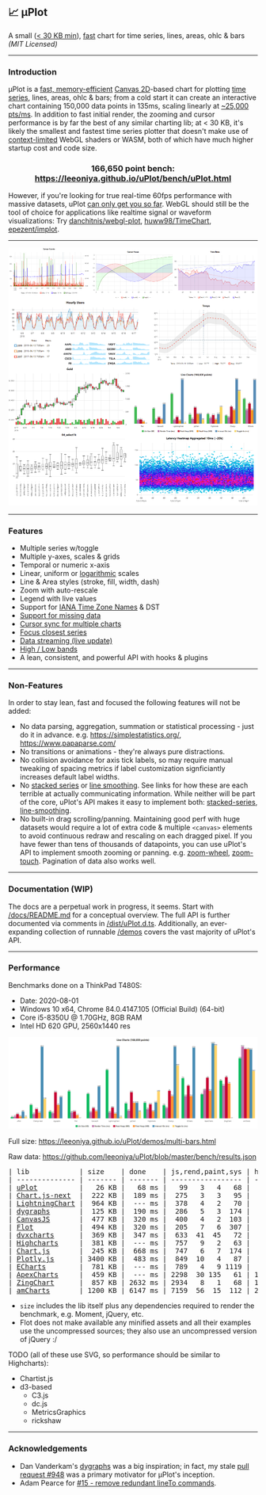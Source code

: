 ## 📈 μPlot

A small ([< 30 KB min](https://github.com/leeoniya/uPlot/tree/master/dist/uPlot.iife.min.js)), [fast](#performance) chart for time series, lines, areas, ohlc & bars _(MIT Licensed)_

---
### Introduction

μPlot is a [fast, memory-efficient](#performance) [Canvas 2D](https://developer.mozilla.org/en-US/docs/Web/API/CanvasRenderingContext2D)-based chart for plotting [time series](https://en.wikipedia.org/wiki/Time_series), lines, areas, ohlc & bars; from a cold start it can create an interactive chart containing 150,000 data points in 135ms, scaling linearly at [~25,000 pts/ms](https://leeoniya.github.io/uPlot/bench/uPlot-10M.html). In addition to fast initial render, the zooming and cursor performance is by far the best of any similar charting lib; at < 30 KB, it's likely the smallest and fastest time series plotter that doesn't make use of [context-limited](https://bugs.chromium.org/p/chromium/issues/detail?id=771792) WebGL shaders or WASM, both of which have much higher startup cost and code size.

<h3 align="center">166,650 point bench: <a href="https://leeoniya.github.io/uPlot/bench/uPlot.html">https://leeoniya.github.io/uPlot/bench/uPlot.html</a></h3>

However, if you're looking for true real-time 60fps performance with massive datasets, uPlot [can only get you so far](https://huww98.github.io/TimeChart/docs/performance).
WebGL should still be the tool of choice for applications like realtime signal or waveform visualizations:
Try [danchitnis/webgl-plot](https://github.com/danchitnis/webgl-plot), [huww98/TimeChart](https://github.com/huww98/TimeChart), [epezent/implot](https://github.com/epezent/implot).

---
![uPlot Chart](uPlot.png "uPlot Chart")

---
### Features

- Multiple series w/toggle
- Multiple y-axes, scales & grids
- Temporal or numeric x-axis
- Linear, uniform or [logarithmic](https://leeoniya.github.io/uPlot/demos/log-scales.html) scales
- Line & Area styles (stroke, fill, width, dash)
- Zoom with auto-rescale
- Legend with live values
- Support for [IANA Time Zone Names](https://en.wikipedia.org/wiki/List_of_tz_database_time_zones) & DST
- [Support for missing data](https://leeoniya.github.io/uPlot/demos/missing-data.html)
- [Cursor sync for multiple charts](https://leeoniya.github.io/uPlot/demos/sync-cursor.html)
- [Focus closest series](https://leeoniya.github.io/uPlot/demos/focus-cursor.html)
- [Data streaming (live update)](https://leeoniya.github.io/uPlot/demos/stream-data.html)
- [High / Low bands](https://leeoniya.github.io/uPlot/demos/high-low-bands.html)
- A lean, consistent, and powerful API with hooks & plugins

---
### Non-Features

In order to stay lean, fast and focused the following features will not be added:

- No data parsing, aggregation, summation or statistical processing - just do it in advance. e.g. https://simplestatistics.org/, https://www.papaparse.com/
- No transitions or animations - they're always pure distractions.
- No collision avoidance for axis tick labels, so may require manual tweaking of spacing metrics if label customization signficiantly increases default label widths.
- No [stacked series](https://everydayanalytics.ca/2014/08/stacked-area-graphs-are-not-your-friend.html) or [line smoothing](http://www.vizwiz.com/2011/12/when-you-use-smoothed-line-chart-your.html). See links for how these are each terrible at actually communicating information. While neither will be part of the core, uPlot's API makes it easy to implement both: [stacked-series](https://leeoniya.github.io/uPlot/demos/stacked-series.html), [line-smoothing](https://leeoniya.github.io/uPlot/demos/line-smoothing.html).
- No built-in drag scrolling/panning. Maintaining good perf with huge datasets would require a lot of extra code & multiple `<canvas>` elements to avoid continuous redraw and rescaling on each dragged pixel. If you have fewer than tens of thousands of datapoints, you can use uPlot's API to implement smooth zooming or panning. e.g. [zoom-wheel](https://leeoniya.github.io/uPlot/demos/zoom-wheel.html), [zoom-touch](https://leeoniya.github.io/uPlot/demos/zoom-touch.html). Pagination of data also works well.

---
### Documentation (WIP)

The docs are a perpetual work in progress, it seems.
Start with [/docs/README.md](https://github.com/leeoniya/uPlot/tree/master/docs) for a conceptual overview.
The full API is further documented via comments in [/dist/uPlot.d.ts](https://github.com/leeoniya/uPlot/blob/master/dist/uPlot.d.ts).
Additionally, an ever-expanding collection of runnable [/demos](https://leeoniya.github.io/uPlot/demos/index.html) covers the vast majority of uPlot's API.

---
### Performance

Benchmarks done on a ThinkPad T480S:

- Date: 2020-08-01
- Windows 10 x64, Chrome 84.0.4147.105 (Official Build) (64-bit)
- Core i5-8350U @ 1.70GHz, 8GB RAM
- Intel HD 620 GPU, 2560x1440 res

![uPlot Performance](perf.png "uPlot Performance")

Full size: https://leeoniya.github.io/uPlot/demos/multi-bars.html

Raw data: https://github.com/leeoniya/uPlot/blob/master/bench/results.json

<pre>
| lib            | size    | done    | js,rend,paint,sys | heap peak,final | interact (10s)      |
| -------------- | ------- | ------- | ----------------- | --------------- | ------------------- |
| <a href="https://leeoniya.github.io/uPlot/bench/uPlot.html">uPlot</a>          |   26 KB |   68 ms |   99   3   4   68 |  12 MB   4 MB   |  196  458  135  264 |
| <a href="https://leeoniya.github.io/uPlot/bench/Chart.js-next.html">Chart.js-next</a>  |  222 KB |  189 ms |  275   3   3   95 |  32 MB  21 MB   | 3411   35  112 6322 |
| <a href="https://leeoniya.github.io/uPlot/bench/LightningChart.html">LightningChart</a> |  964 KB |  --- ms |  378   4   2   70 |  24 MB  18 MB   | 9647   32   59  113 |
| <a href="https://leeoniya.github.io/uPlot/bench/dygraphs.html">dygraphs</a>       |  125 KB |  190 ms |  286   5   3  174 |  57 MB  46 MB   | 2329  272  333  415 |
| <a href="https://leeoniya.github.io/uPlot/bench/CanvasJS.html">CanvasJS</a>       |  477 KB |  320 ms |  400   4   2  103 |  40 MB  25 MB   | 2282  541  337  481 |
| <a href="https://leeoniya.github.io/uPlot/bench/Flot.html">Flot</a>           |  494 KB |  320 ms |  205   7   6  307 |  24 MB  24 MB   | ---                 |
| <a href="https://leeoniya.github.io/uPlot/bench/dvxcharts.html">dvxcharts</a>      |  369 KB |  347 ms |  633  41  45   72 |  42 MB  24 MB   | 1476  891  294  280 |
| <a href="https://leeoniya.github.io/uPlot/bench/Highcharts.html">Highcharts</a>     |  381 KB |  --- ms |  757   9   2   63 |  27 MB  23 MB   | 1986  780  207  311 |
| <a href="https://leeoniya.github.io/uPlot/bench/Chart.js.html">Chart.js</a>       |  245 KB |  668 ms |  747   6   7  174 |  82 MB  76 MB   | 5565    5   13 4111 |
| <a href="https://leeoniya.github.io/uPlot/bench/Plotly.js.html">Plotly.js</a>      | 3400 KB |  483 ms |  849  10   4   87 |  39 MB  24 MB   | 1601  216   58  203 |
| <a href="https://leeoniya.github.io/uPlot/bench/ECharts.html">ECharts</a>        |  781 KB |  --- ms |  789   4   9 1119 |  79 MB  79 MB   | 2027   64   59 7696 |
| <a href="https://leeoniya.github.io/uPlot/bench/ApexCharts.html">ApexCharts</a>     |  459 KB |  --- ms | 2298  30 135   61 | 151 MB 151 MB   | 2223  259 7802   66 |
| <a href="https://leeoniya.github.io/uPlot/bench/ZingChart.html">ZingChart</a>      |  857 KB | 2632 ms | 2934   8   1   68 | 121 MB  97 MB   | ---                 |
| <a href="https://leeoniya.github.io/uPlot/bench/amCharts.html">amCharts</a>       | 1200 KB | 6147 ms | 7159  56  15  112 | 251 MB 251 MB   | 6244 1163  598  448 |
</pre>

- `size` includes the lib itself plus any dependencies required to render the benchmark, e.g. Moment, jQuery, etc.
- Flot does not make available any minified assets and all their examples use the uncompressed sources; they also use an uncompressed version of jQuery :/

TODO (all of these use SVG, so performance should be similar to Highcharts):

- Chartist.js
- d3-based
  - C3.js
  - dc.js
  - MetricsGraphics
  - rickshaw

---
### Acknowledgements

- Dan Vanderkam's [dygraphs](https://github.com/danvk/dygraphs) was a big inspiration; in fact, my stale [pull request #948](https://github.com/danvk/dygraphs/pull/948) was a primary motivator for μPlot's inception.
- Adam Pearce for [#15 - remove redundant lineTo commands](https://github.com/leeoniya/uPlot/issues/15).
